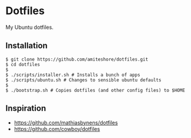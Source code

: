 # Dotfiles

My Ubuntu dotfiles.

## Installation

```console
$ git clone https://github.com/amiteshore/dotfiles.git
$ cd dotfiles
$
$ ./scripts/installer.sh # Installs a bunch of apps
$ ./scripts/ubuntu.sh # Changes to sensible ubuntu defaults
$
$ ./bootstrap.sh # Copies dotfiles (and other config files) to $HOME
```

## Inspiration

- https://github.com/mathiasbynens/dotfiles
- https://github.com/cowboy/dotfiles